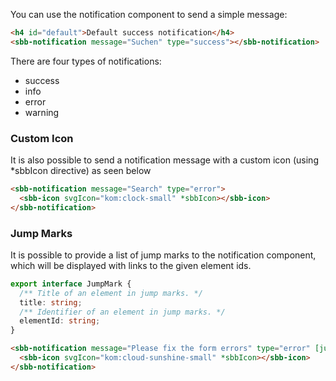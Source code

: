 You can use the notification component to send a simple message:

```html
<h4 id="default">Default success notification</h4>
<sbb-notification message="Suchen" type="success"></sbb-notification>
```

There are four types of notifications:

- success
- info
- error
- warning

### Custom Icon

It is also possible to send a notification message with a custom icon
(using \*sbbIcon directive) as seen below

```html
<sbb-notification message="Search" type="error">
  <sbb-icon svgIcon="kom:clock-small" *sbbIcon></sbb-icon>
</sbb-notification>
```

### Jump Marks

It is possible to provide a list of jump marks to the notification component, which will be
displayed with links to the given element ids.

```ts
export interface JumpMark {
  /** Title of an element in jump marks. */
  title: string;
  /** Identifier of an element in jump marks. */
  elementId: string;
}
```

```html
<sbb-notification message="Please fix the form errors" type="error" [jumpMarks]="jumpMarks">
  <sbb-icon svgIcon="kom:cloud-sunshine-small" *sbbIcon></sbb-icon>
</sbb-notification>
```
